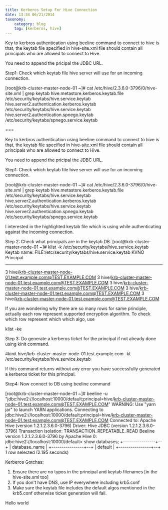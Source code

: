 ```yaml
---
title: Kerberos Setup For Hive Connection
date: 13:34 06/21/2014 
taxonomy:
    category: blog
    tag: [kerberos, hive]
---
```


Key to kerbros authentication using beeline command to connect to hive is that, the keytab file specified in hive-site.xml file should contain all principals who are allowed to connect to Hive.

You need to append the pricipal the JDBC URL.

Step1: Check which keytab file hive server will use for an incoming connection.

[root@krb-cluster-master-node-01 ~]# cat /etc/hive/2.3.6.0-3796/0/hive-site.xml | grep keytab
      <name>hive.metastore.kerberos.keytab.file</name>
      <value>/etc/security/keytabs/hive.service.keytab</value>
      <name>hive.server2.authentication.kerberos.keytab</name>
      <value>/etc/security/keytabs/hive.service.keytab</value>
      <name>hive.server2.authentication.spnego.keytab</name>
      <value>/etc/security/keytabs/spnego.service.keytab</value>


===

Key to kerbros authentication using beeline command to connect to hive is that, the keytab file specified in hive-site.xml file should contain all principals who are allowed to connect to Hive.

You need to append the pricipal the JDBC URL.

Step1: Check which keytab file hive server will use for an incoming connection.

[root@krb-cluster-master-node-01 ~]# cat /etc/hive/2.3.6.0-3796/0/hive-site.xml | grep keytab
      <name>hive.metastore.kerberos.keytab.file</name>
      <value>/etc/security/keytabs/hive.service.keytab</value>
      <name>hive.server2.authentication.kerberos.keytab</name>
      <value>/etc/security/keytabs/hive.service.keytab</value>
      <name>hive.server2.authentication.spnego.keytab</name>
      <value>/etc/security/keytabs/spnego.service.keytab</value>

I interested in the highlighted keytab file which is using while authenticating against the incoming connection.

Step 2: Check what principals are in the keytab DB.
[root@krb-cluster-master-node-01 ~]# klist -k /etc/security/keytabs/hive.service.keytab
Keytab name: FILE:/etc/security/keytabs/hive.service.keytab
KVNO Principal
---- --------------------------------------------------------------------------
   3 hive/krb-cluster-master-node-01.test.example.com@TEST.EXAMPLE.COM
   3 hive/krb-cluster-master-node-01.test.example.com@TEST.EXAMPLE.COM
   3 hive/krb-cluster-master-node-01.test.example.com@TEST.EXAMPLE.COM
   3 hive/krb-cluster-master-node-01.test.example.com@TEST.EXAMPLE.COM
   3 hive/krb-cluster-master-node-01.test.example.com@TEST.EXAMPLE.COM

If you are wondering why there are so many rows for same principle, actually each row represent supported encryption algorithm. To check which row represent which which algo, use 

klist -ke <keytab-file>

Step 3: Do generate a kerberos ticket for the principal if not already done using kinit command.

#kinit hive/krb-cluster-master-node-01.test.example.com -kt /etc/security/keytabs/hive.service.keytab

If this command returns without any error you have successfully generated a kerberos ticket for this principal.

Step4: Now connect to DB using beeline command

[root@krb-cluster-master-node-01 ~]# beeline -u "jdbc:hive2://localhost:10000/default;principal=hive/krb-cluster-master-node-01.test.example.com@TEST.EXAMPLE.COM"
WARNING: Use "yarn jar" to launch YARN applications.
Connecting to jdbc:hive2://localhost:10000/default;principal=hive/krb-cluster-master-node-01.test.example.com@TEST.EXAMPLE.COM
Connected to: Apache Hive (version 1.2.1.2.3.6.0-3796)
Driver: Hive JDBC (version 1.2.1.2.3.6.0-3796)
Transaction isolation: TRANSACTION_REPEATABLE_READ
Beeline version 1.2.1.2.3.6.0-3796 by Apache Hive
0: jdbc:hive2://localhost:10000/default> show databases;
+----------------+--+
| database_name  |
+----------------+--+
| default        |
+----------------+--+
1 row selected (2.195 seconds)

Kerberos Gotchas:

1. Ensure there are no typos in the principal and keytab filenames [in the hive-site.xml too]
2. If you don't have DNS, use IP everywhere including krb5.conf
3. Make sure the keytab file includes the default algos mentioned in the krb5.conf otherwise ticket generation will fail.


Hello world
